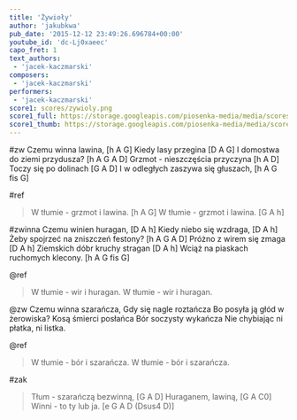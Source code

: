```yaml
---
title: 'Żywioły'
author: 'jakubkwa'
pub_date: '2015-12-12 23:49:26.696784+00:00'
youtube_id: 'dc-Lj0xaeec'
capo_fret: 1
text_authors:
 - 'jacek-kaczmarski'
composers:
 - 'jacek-kaczmarski'
performers:
 - 'jacek-kaczmarski'
score1: scores/zywioly.png
score1_full: https://storage.googleapis.com/piosenka-media/media/scores/zywioly.png
score1_thumb: https://storage.googleapis.com/piosenka-media/media/scores/zywioly.png.180x0_q85_upscale.png
---
```


#zw
Czemu winna lawina, [h A G]
Kiedy lasy przegina [D A G]
I domostwa do ziemi przydusza? [h A G A D]
Grzmot - nieszczęścia przyczyna [h A D]
Toczy się po dolinach [G A D]
I w odległych zaszywa się głuszach, [h A G fis G]

#ref
>W tłumie - grzmot i lawina. [h A G]
>W tłumie - grzmot i lawina. [G A h]

#zwinna
Czemu winien huragan, [D A h]
Kiedy niebo się wzdraga, [D A h]
Żeby spojrzeć na zniszczeń festony? [h A G A D]
Próżno z wirem się zmaga [D A h]
Ziemskich dóbr kruchy stragan [D A h]
Wciąż na piaskach ruchomych klecony. [h A G fis G]

@ref
>W tłumie - wir i huragan.
>W tłumie - wir i huragan.

@zw
Czemu winna szarańcza,
Gdy się nagle roztańcza
Bo posyła ją głód w żerowiska?
Kosą śmierci posłańca
Bór soczysty wykańcza
Nie chybiając ni płatka, ni listka.

@ref
>W tłumie - bór i szarańcza.
>W tłumie - bór i szarańcza.

#zak
>Tłum - szarańczą bezwinną, [G A D]
>Huraganem, lawiną, [G A C0]
>Winni - to ty lub ja. [e G A D (Dsus4 D)]